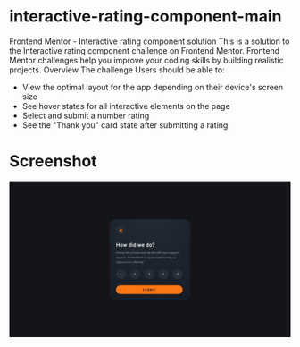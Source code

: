 # interactive-rating-component-main
Frontend Mentor - Interactive rating component solution
This is a solution to the Interactive rating component challenge on Frontend Mentor. Frontend Mentor challenges help you improve your coding skills by building realistic projects.
Overview
The challenge
Users should be able to:
- View the optimal layout for the app depending on their device's screen size
- See hover states for all interactive elements on the page
- Select and submit a number rating
- See the "Thank you" card state after submitting a rating
# Screenshot
![Alt text](interactive-rating-component-main/design/desktop-design.jpg)
